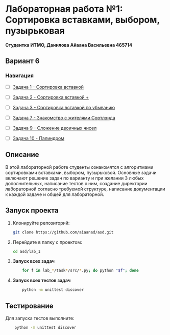 # Лабораторная работа №1: Сортировка вставками, выбором, пузырьковая

**Студентка ИТМО,  Данилова Айаана Васильевна  465714**  
## Вариант 6
### Навигация

- [ ] [Задача 1 - Сортировка вставкой ](task1)
- [ ] [Задача 2 - Сортировка вставкой + ](task2)
- [ ] [Задача 3 - Сортировка вставкой по убыванию ](task3)
- [ ] [Задача 7 - Знакомство с жителями Сортлэнда ](task7)
- [ ] [Задача 9 - Сложение двоичных чисел ](task9)
- [ ] [Задача 10 - Палиндром ](task10)


## Описание
В этой лабораторной работе студенты ознакомятся с алгоритмами сортировками вставками, выбором, пузырьковой.
Основные задачи включают решение задач по варианту и при желании 3 любых дополнительных, написание тестов к ним, создание директории лабораторной согласно требуемой структуре, написание документации к каждой задаче и общей для лабораторной. 


## Запуск проекта
1. Клонируйте репозиторий:
   ```bash
   git clone https://github.com/aiaanad/asd.git
   ```
2. Перейдите в папку с проектом:
   ```bash
   cd asd/lab_1
   ```
3. **Запуск всех задач**
    ```bash
        for f in lab_*/task*/src/*.py; do python "$f"; done

    ```

4. **Запуск всех тестов задач**
    ```bash
        python -m unittest discover
    ```
   
## Тестирование
Для запуска тестов выполните:
```bash
    python -m unittest discover
```
